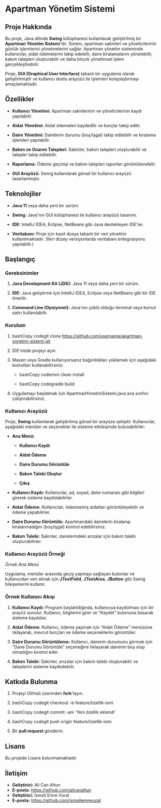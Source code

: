 Apartman Yönetim Sistemi
========================

Proje Hakkında
--------------

Bu proje, Java dilinde **Swing** kütüphanesi kullanılarak geliştirilmiş bir **Apartman Yönetim Sistemi**'dir. Sistem, apartman sakinleri ve yöneticilerinin günlük işlemlerini yönetmelerini sağlar. Apartman yönetim sisteminde kullanıcılar, aidat ödemelerini takip edebilir, daire kiralamalarını yönetebilir, bakım talepleri oluşturabilir ve daha birçok yönetimsel işlem gerçekleştirebilir.

Proje, **GUI (Graphical User Interface)** tabanlı bir uygulama olarak geliştirilmiştir ve kullanıcı dostu arayüzü ile işlemleri kolaylaştırmayı amaçlamaktadır.

Özellikler
----------

*   **Kullanıcı Yönetimi:** Apartman sakinlerinin ve yöneticilerinin kaydı yapılabilir.
    
*   **Aidat Yönetimi:** Aidat ödemeleri kaydedilir ve borçlar takip edilir.
    
*   **Daire Yönetimi:** Dairelerin durumu (boş/işgal) takip edilebilir ve kiralama işlemleri yapılabilir.
    
*   **Bakım ve Onarım Talepleri:** Sakinler, bakım talepleri oluşturabilir ve talepler takip edilebilir.
    
*   **Raporlama:** Ödeme geçmişi ve bakım talepleri raporları görüntülenebilir.
    
*   **GUI Arayüzü:** Swing kullanılarak görsel bir kullanıcı arayüzü tasarlanmıştır.
    

Teknolojiler
------------

*   **Java 11** veya daha yeni bir sürüm.
    
*   **Swing:** Java'nın GUI kütüphanesi ile kullanıcı arayüzü tasarımı.
    
*   **IDE:** IntelliJ IDEA, Eclipse, NetBeans gibi Java destekleyen IDE'ler.
    
*   **Veritabanı:** Proje için basit dosya tabanlı bir veri yönetimi kullanılmaktadır. (İleri düzey versiyonlarda veritabanı entegrasyonu yapılabilir.)
    

Başlangıç
---------

### Gereksinimler

1.  **Java Development Kit (JDK):** Java 11 veya daha yeni bir sürüm.
    
2.  **IDE:** Java geliştirme için IntelliJ IDEA, Eclipse veya NetBeans gibi bir IDE önerilir.
    
3.  **Command Line (Opsiyonel):** Java'nın yüklü olduğu terminal veya komut satırı kullanılabilir.
    

### Kurulum

1.  bashCopy codegit clone https://github.com/username/apartman-yonetim-sistemi.git
    
2.  IDE'nizde projeyi açın.
    
3.  Maven veya Gradle kullanıyorsanız bağımlılıkları yüklemek için aşağıdaki komutları kullanabilirsiniz:
    
    *   bashCopy codemvn clean install
        
    *   bashCopy codegradle build
        
4.  Uygulamayı başlatmak için ApartmanYonetimSistemi.java ana sınıfını çalıştırabilirsiniz.
    

### Kullanıcı Arayüzü

Proje, **Swing** kullanılarak geliştirilmiş görsel bir arayüze sahiptir. Kullanıcılar, aşağıdaki menüler ve seçenekler ile sisteme etkileşimde bulunabilirler:

*   **Ana Menü:**
    
    *   **Kullanıcı Kaydı**
        
    *   **Aidat Ödeme**
        
    *   **Daire Durumu Görüntüle**
        
    *   **Bakım Talebi Oluştur**
        
    *   **Çıkış**
        
*   **Kullanıcı Kaydı:** Kullanıcılar, ad, soyad, daire numarası gibi bilgileri girerek sisteme kaydolabilirler.
    
*   **Aidat Ödeme:** Kullanıcılar, ödenmemiş aidatları görüntüleyebilir ve ödeme yapabilirler.
    
*   **Daire Durumu Görüntüle:** Apartmandaki dairelerin kiralanıp kiralanmadığını (boş/işgal) kontrol edebilirsiniz.
    
*   **Bakım Talebi:** Sakinler, dairelerindeki arızalar için bakım talebi oluşturabilirler.
    

### Kullanıcı Arayüzü Örneği

_Örnek Ana Menü_

Uygulama, menüler arasında geçiş yapmayı sağlayan butonlar ve kullanıcıdan veri almak için **JTextField**, **JTextArea**, **JButton** gibi Swing bileşenlerini kullanır.

### Örnek Kullanıcı Akışı

1.  **Kullanıcı Kaydı:** Program başlatıldığında, kullanıcıya kaydolması için bir arayüz sunulur. Kullanıcı, bilgilerini girer ve "Kaydet" butonuna basarak sisteme kaydolur.
    
2.  **Aidat Ödeme:** Kullanıcı, ödeme yapmak için "Aidat Ödeme" menüsüne tıklayarak, mevcut borçları ve ödeme seçeneklerini görüntüler.
    
3.  **Daire Durumu Görüntüleme:** Kullanıcı, dairenin durumunu görmek için "Daire Durumu Görüntüle" seçeneğine tıklayarak dairenin boş olup olmadığını kontrol eder.
    
4.  **Bakım Talebi:** Sakinler, arızalar için bakım talebi oluşturabilir ve taleplerini sisteme kaydedebilir.
    

 

Katkıda Bulunma
---------------

1.  Projeyi GitHub üzerinden **fork**'layın.
    
2.  bashCopy codegit checkout -b feature/özellik-ismi
    
3.  bashCopy codegit commit -am 'Yeni özellik eklendi'
    
4.  bashCopy codegit push origin feature/özellik-ismi
    
5.  Bir **pull request** gönderin.
    

Lisans
------

Bu projede Lisans bulunmamaktadır

İletişim
--------

*   **Geliştirici:** Ali Can Altun
*   **E-posta:** https://github.com/alicanaltun
*   **Geliştirici:** İsmail Emre Vural
*   **E-posta:** https://github.com/ismailemrevural
